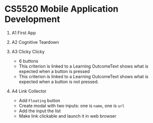 # CS5520 Mobile Application Development

1. A1 First App

2. A2 Cognitive Teardown

3. A3 Clicky Clicky
   - 6 buttons
   - This criterion is linked to a Learning OutcomeText shows what is expected when a button is pressed
   - This criterion is linked to a Learning OutcomeText shows what is expected when a button is not pressed.

4. A4 Link Collector
   - Add `Floating` button
   - Create modal with two inputs: one is `name`, one is `url`
   - Add the input the list
   - Make link clickable and launch it in web browser